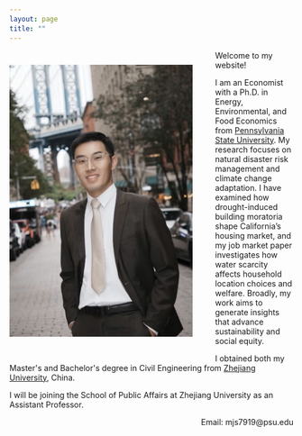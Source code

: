 ```yaml
---
layout: page
title: ""
---
```


<img src="Profile_new.JPG" alt="Profile Picture" style="float: left; margin: 25px 40px 35px 0; width: 325px; height: auto;"/>

Welcome to my website!

I am an Economist with a Ph.D. in Energy, Environmental, and Food Economics from [Pennsylvania State University](https://www.psu.edu/). My research focuses on natural disaster risk management and climate change adaptation. I have examined how drought-induced building moratoria shape California’s housing market, and my job market paper investigates how water scarcity affects household location choices and welfare. Broadly, my work aims to generate insights that advance sustainability and social equity.

I obtained both my Master's and Bachelor's degree in Civil Engineering from [Zhejiang University](https://www.zju.edu.cn/english/), China.  

I will be joining the School of Public Affairs at Zhejiang University as an Assistant Professor.



<div style="text-align: right;">
    Email: mjs7919@psu.edu
</div>
